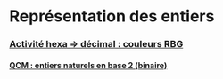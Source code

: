 # Représentation des entiers

### [Activité hexa => décimal : couleurs RBG](https://www.w3schools.com/code/tryit.asp?filename=GUBS56MRMDOG)
#### [QCM : entiers naturels en base 2 (binaire)](https://genumsi.inria.fr/qcm.php?h=3ede5ddf7e6bc621c76aa74702e2d565)
